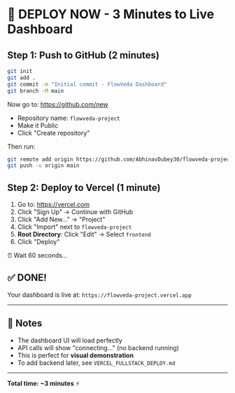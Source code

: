 # 🚀 DEPLOY NOW - 3 Minutes to Live Dashboard

## Step 1: Push to GitHub (2 minutes)

```bash
git init
git add .
git commit -m "Initial commit - FlowVeda Dashboard"
git branch -M main
```

Now go to: https://github.com/new
- Repository name: `flowveda-project`
- Make it Public
- Click "Create repository"

Then run:
```bash
git remote add origin https://github.com/AbhinavDubey30/flowveda-project.git
git push -u origin main
```

## Step 2: Deploy to Vercel (1 minute)

1. Go to: https://vercel.com
2. Click "Sign Up" → Continue with GitHub
3. Click "Add New..." → "Project"
4. Click "Import" next to `flowveda-project`
5. **Root Directory**: Click "Edit" → Select `frontend`
6. Click "Deploy"

⏰ Wait 60 seconds... 

## ✅ DONE! 

Your dashboard is live at: `https://flowveda-project.vercel.app`

---

## 📝 Notes

- The dashboard UI will load perfectly
- API calls will show "connecting..." (no backend running)
- This is perfect for **visual demonstration**
- To add backend later, see `VERCEL_FULLSTACK_DEPLOY.md`

---

**Total time: ~3 minutes** ⚡

